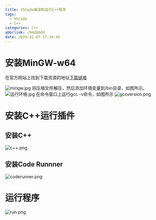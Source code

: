 ```yaml
---
title: VSCode编译和运行C++程序
tags:
  - VSCode
  - C++
categories: C++
abbrlink: c94db0dd
date: 2020-02-07 17:24:45
---
```

# 安装MinGW-w64
在官方网站上找到下载资源的地址[下载链接](https://sourceforge.net/projects/mingw-w64/files/mingw-w64/mingw-w64-release/)

<!-- more -->

![mingw.jpg][1]
将压缩文件解压，然后添加环境变量到/bin目录，如图所示。
![运行环境.jpg][2]
在命令窗口上运行gcc -v命令，如图所示
![gccversion.png][3]
# 安装C++运行插件
## 安装C++
![c++.png][4]
## 安装Code Runnner
![coderunner.png][5]

# 运行程序
![run.png][6]

  [1]: https://upyun.zhanghanlun.com/blog/2020/03/2002324164.jpg
  [2]: https://upyun.zhanghanlun.com/blog/2020/03/81526822.jpg
  [3]: https://upyun.zhanghanlun.com/blog/2020/03/4173659422.png
  [4]: https://upyun.zhanghanlun.com/blog/2020/03/466400525.png
  [5]: https://upyun.zhanghanlun.com/blog/2020/03/2679859813.png
  [6]: https://upyun.zhanghanlun.com/blog/2020/03/3394691922.png